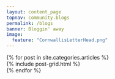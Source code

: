```yaml
---
layout: content_page
topnav: community.blogs
permalink: /blogs
banner: Bloggin' away
image:
  feature: "CornwallisLetterHead.png"
---
```


<div class="row">
{% for post in site.categories.articles %}
    <div class="grid_9">
    {% include post-grid.html %}
    </div>
{% endfor %}
</div>

